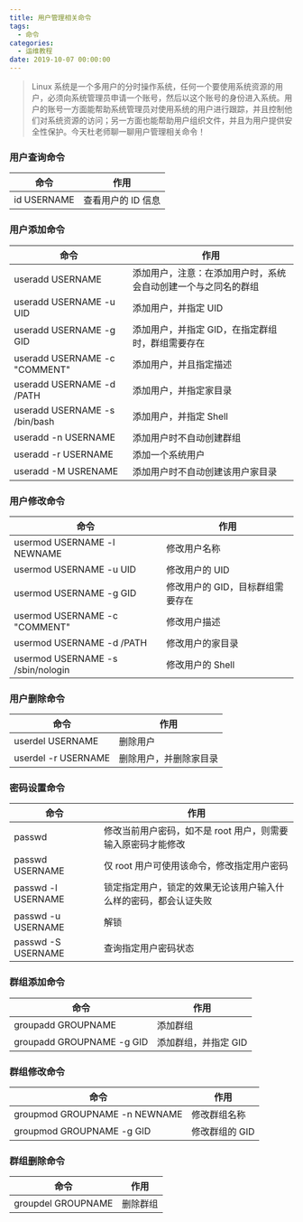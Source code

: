 ```yaml
---
title: 用户管理相关命令
tags:
  - 命令
categories:
  - 运维教程
date: 2019-10-07 00:00:00
---
```


> Linux 系统是一个多用户的分时操作系统，任何一个要使用系统资源的用户，必须向系统管理员申请一个账号，然后以这个账号的身份进入系统。用户的账号一方面能帮助系统管理员对使用系统的用户进行跟踪，并且控制他们对系统资源的访问；另一方面也能帮助用户组织文件，并且为用户提供安全性保护。今天杜老师聊一聊用户管理相关命令！

<!-- more -->

### 用户查询命令

| 命令 | 作用 |
| - | - |
|id USERNAME | 查看用户的 ID 信息 |


### 用户添加命令

| 命令 | 作用 |
| - | - |
| useradd USERNAME | 添加用户，注意：在添加用户时，系统会自动创建一个与之同名的群组 |
| useradd USERNAME -u UID | 添加用户，并指定 UID |
| useradd USERNAME -g GID | 添加用户，并指定 GID，在指定群组时，群组需要存在 |
| useradd USERNAME -c "COMMENT" | 添加用户，并且指定描述 |
| useradd USERNAME -d /PATH | 添加用户，并指定家目录 |
| useradd USERNAME -s /bin/bash | 添加用户，并指定 Shell |
| useradd -n USERNAME | 添加用户时不自动创建群组 |
| useradd -r USERNAME | 添加一个系统用户 |
| useradd -M USRENAME | 添加用户时不自动创建该用户家目录 |

### 用户修改命令

| 命令 | 作用 |
| - | - |
| usermod USERNAME -l NEWNAME | 修改用户名称 |
| usermod USERNAME -u UID | 修改用户的 UID |
| usermod USERNAME -g GID | 修改用户的 GID，目标群组需要存在 |
| usermod USERNAME -c "COMMENT" | 修改用户描述 |
| usermod USERNAME -d /PATH | 修改用户的家目录 |
| usermod USERNAME -s /sbin/nologin | 修改用户的 Shell |

### 用户删除命令

| 命令 | 作用 |
| - | - |
| userdel USERNAME | 删除用户 |
| userdel -r USERNAME | 删除用户，并删除家目录 |

### 密码设置命令

| 命令 | 作用 |
| - | - |
| passwd | 修改当前用户密码，如不是 root 用户，则需要输入原密码才能修改 |
| passwd USERNAME | 仅 root 用户可使用该命令，修改指定用户密码 |
| passwd -l USERNAME | 锁定指定用户，锁定的效果无论该用户输入什么样的密码，都会认证失败 |
| passwd -u USERNAME | 解锁 |
| passwd -S USERNAME | 查询指定用户密码状态 |



### 群组添加命令

| 命令 | 作用 |
| - | - |
| groupadd GROUPNAME | 添加群组 |
| groupadd GROUPNAME -g GID | 添加群组，并指定 GID |

### 群组修改命令

| 命令 | 作用 |
| - | - |
| groupmod GROUPNAME -n NEWNAME | 修改群组名称 |
| groupmod GROUPNAME -g GID | 修改群组的 GID |

### 群组删除命令

| 命令 | 作用 |
| - | - |
| groupdel GROUPNAME | 删除群组 |